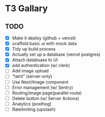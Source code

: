 # T3 Gallary 

## TODO

- [x] Make it deploy (github + vercel)
- [x] scaffold basic ui with mock data
- [x] Tidy up build process
- [x] Actually set up a database (vercel postgres)
- [x] Attach databsase to UI
- [x] add authentication (w/ clerk)
- [ ] Add image upload
- [ ] "taint" (server-only)
- [ ] Use Next/Image component
- [ ] Error management (w/ Sentry)
- [ ] Routing/image page(parallel route)
- [ ] Delete button (w/ Server Actions)
- [ ] Analytics (posthog)
- [ ] Ratelimiting (upstash)